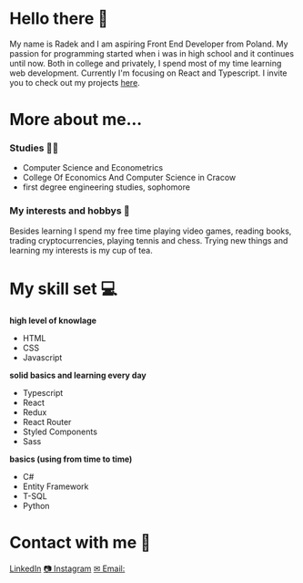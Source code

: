 # Hello there 👋

My name is Radek and I am
aspiring Front End Developer from Poland. My passion for programming started when i was in high school and it continues until now. Both in college and privately, I spend most of my time learning web development. Currently I'm focusing on React and Typescript. I invite you to check out my projects [here](https://github.com/radioDevCreations?tab=repositories "my repositories").


# More about me...

### Studies 👨‍🎓
* Computer Science and Econometrics
* College Of Economics And Computer Science in Cracow
* first degree engineering studies, sophomore

### My interests and hobbys 🎾
Besides learning I spend my free time playing video games, reading books, trading cryptocurrencies, playing tennis and chess. Trying new things and learning my interests is my cup of tea.


# My skill set 💻

**high level of knowlage**
* HTML
* CSS
* Javascript

**solid basics and learning every day**
* Typescript
* React
* Redux
* React Router
* Styled Components
* Sass

**basics (using from time to time)**
* C#
* Entity Framework
* T-SQL
* Python


# Contact with me 💬
[LinkedIn](https://www.linkedin.com/in/radek-rozmus-5820b41a4/ "radioDevCreations on LinkedIn")
[📷 Instagram](https://www.instagram.com/radiodevcreations/ "radioDevCreations on LinkedIn")
[✉ Email:](https://www.instagram.com/radiodevcreations/ "radioDevCreations on LinkedIn")
